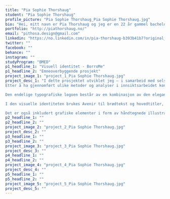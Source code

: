 ```yaml
---
title: "Pia Sophie Thorshaug"
student: "Pia Sophie Thorshaug"
profile_picture: "Pia Sophie Thorshaug_Pia Sophie Thorshaug.jpg"
bio: "Hei, mitt navn er Pia Thorshaug og jeg er en 22 år gammel bachelorstudent med kompetanse innen  UI-, UX- og Grafisk design. Jeg er lidenskapelig opptatt av å utvikle gode og innovative designløsninger som oppfyller målsetningene og som gir en god brukeropplevelse. Min tilnærming til design inkluderer grundig innsiktsarbeid, kreativ idéutvikling og iterativ testing for å sikre at sluttresultatet er både funksjonelt og estetisk tiltalende, samtidig som det engasjerer og resonnerer med målgruppen. For meg handler design om å ha det gøy og om å bruke dette til å skape meningsfulle og verdifulle løsninger. Min erfaring inkluderer bruk av ulike verktøy som blant annet Figma, Adobe-applikasjonene, Jira, Confluence, Notion og Slack. Jeg har tidligere arbeidet som UX/UI-designer hos Atcampus AS og er nå ansatt i Borro AS, der jeg har ansvar for brukertesting, utformingen av deres visuelle identitet og appdesign. Ved å kombinere studier og arbeid har jeg tilegnet meg verdifull erfaring og dypere forståelse innen designfeltet. Etter sommeren har jeg planer om å ta en master i interaksjonsdesign ved NTNU Gjøvik for å videreutvikle min kompetanse og for å få en bedre forståelse av interaksjonen mellom bruker og produkt. For mer informasjon rundt meg og mitt arbeid, besøk gjerne min LinkedIn-profil eller nettside."
portfolio: "http://piathorshaug.no/"
email: "pithosa.design@gmail.com"
linkedin: "https://no.linkedin.com/in/pia-thorshaug-b393b41b7?original_referer=https%3A%2F%2Fwww.google.com%2F"
twitter: ""
facebook: ""
behance: ""
instagram: ""
studyProgram: "BMED"
p1_headline_1: "Visuell identitet - BorroMe"
p1_headline_2: "Emneoverbyggende prosjekt"
project_image_1: "project_1_Pia Sophie Thorshaug.jpg"
project_desc_1: "I dette prosjektet utviklet jeg – i samarbeid med selskapet Borro AS – en visuell identitet for en konsulenttjeneste de ønsker å tilby i framtiden. Gjennom tett samarbeid med selskapet utviklet jeg en designløsning som var i tråd med deres verdier, visjon og misjon.
Etter å ha gjennomført ulike metoder og analyser i innsiktsarbeidet konkluderte jeg med at de ansatte i Borro ønsket å fremheve de ansatte sin kompetanse, det personlige samarbeidet, samt kreativitet/innovasjon i tjenesten. 

Den endelige typografiske logoen består av en kombinasjon av den elegante groteske skriften Avenir Medium og den mer lekne skriveskriften Market Pro Bold, som sammen skaper en balanse og et særegent uttrykk. Logoen er også dynamisk der 'Me' endrer farge og tekst utfra kontekst for å representere det å låne konsulenter fra ulike avdelinger, eksempelvis 'borroUtvikler' og 'borroDesigner'.

I den visuelle identiteten brukes Avenir til brødtekst og hovedtitler, mens Market Pro brukes til undertitler og taglines – som også her – skaper en balanse mellom profesjonalitet og lekenhet. Den spreke fargepalletten som er bestående av de tre  utvalgte fargene himmel-blå, aprikos og sprudlende grønn, er håndplukket for å representere de ulike avdelingene på best mulig vis, samtidig som de skaper liv på de mørke flatene. 

Det er også inkludert grafiske elementer i form av håndtegnede illustrasjoner på både de trykte og digitale flatene for å understreke BorroMe sitt personlige samarbeid med kundene, og for å samtidig skape en varm, engasjerende og autentisk opplevelse for både kunden og de ansatte. BorroMe sin endelige visuelle identitet bidrar til å skille tjenesten fra andre konkurrenter samtidig som den fremhever kreativitet, profesjonalitet, samt det nære samarbeidet mellom klient og konsulent."
p2_headline_1: ""
p2_headline_2: ""
project_image_2: "project_2_Pia Sophie Thorshaug.jpg"
project_desc_2: ""
p3_headline_1: ""
p3_headline_2: ""
project_image_3: "project_3_Pia Sophie Thorshaug.jpg"
project_desc_3: ""
p4_headline_1: ""
p4_headline_2: ""
project_image_4: "project_4_Pia Sophie Thorshaug.jpg"
project_desc_4: ""
p5_headline_1: ""
p5_headline_2: ""
project_image_5: "project_5_Pia Sophie Thorshaug.jpg"
project_desc_5: ""
---
```

